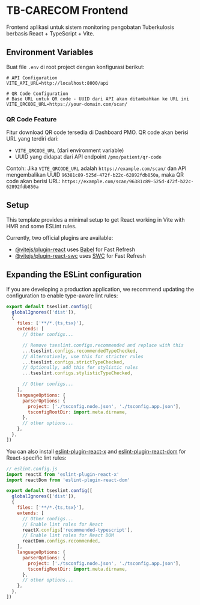 # TB-CARECOM Frontend

Frontend aplikasi untuk sistem monitoring pengobatan Tuberkulosis berbasis React + TypeScript + Vite.

## Environment Variables

Buat file `.env` di root project dengan konfigurasi berikut:

```env
# API Configuration
VITE_API_URL=http://localhost:8000/api

# QR Code Configuration
# Base URL untuk QR code - UUID dari API akan ditambahkan ke URL ini
VITE_QRCODE_URL=https://your-domain.com/scan/
```

### QR Code Feature

Fitur download QR code tersedia di Dashboard PMO. QR code akan berisi URL yang terdiri dari:
- `VITE_QRCODE_URL` (dari environment variable)
- UUID yang didapat dari API endpoint `/pmo/patient/qr-code`

Contoh: Jika `VITE_QRCODE_URL` adalah `https://example.com/scan/` dan API mengembalikan UUID `96381c89-525d-472f-b22c-62892fdb850a`, maka QR code akan berisi URL: `https://example.com/scan/96381c89-525d-472f-b22c-62892fdb850a`

## Setup

This template provides a minimal setup to get React working in Vite with HMR and some ESLint rules.

Currently, two official plugins are available:

- [@vitejs/plugin-react](https://github.com/vitejs/vite-plugin-react/blob/main/packages/plugin-react) uses [Babel](https://babeljs.io/) for Fast Refresh
- [@vitejs/plugin-react-swc](https://github.com/vitejs/vite-plugin-react/blob/main/packages/plugin-react-swc) uses [SWC](https://swc.rs/) for Fast Refresh

## Expanding the ESLint configuration

If you are developing a production application, we recommend updating the configuration to enable type-aware lint rules:

```js
export default tseslint.config([
  globalIgnores(['dist']),
  {
    files: ['**/*.{ts,tsx}'],
    extends: [
      // Other configs...

      // Remove tseslint.configs.recommended and replace with this
      ...tseslint.configs.recommendedTypeChecked,
      // Alternatively, use this for stricter rules
      ...tseslint.configs.strictTypeChecked,
      // Optionally, add this for stylistic rules
      ...tseslint.configs.stylisticTypeChecked,

      // Other configs...
    ],
    languageOptions: {
      parserOptions: {
        project: ['./tsconfig.node.json', './tsconfig.app.json'],
        tsconfigRootDir: import.meta.dirname,
      },
      // other options...
    },
  },
])
```

You can also install [eslint-plugin-react-x](https://github.com/Rel1cx/eslint-react/tree/main/packages/plugins/eslint-plugin-react-x) and [eslint-plugin-react-dom](https://github.com/Rel1cx/eslint-react/tree/main/packages/plugins/eslint-plugin-react-dom) for React-specific lint rules:

```js
// eslint.config.js
import reactX from 'eslint-plugin-react-x'
import reactDom from 'eslint-plugin-react-dom'

export default tseslint.config([
  globalIgnores(['dist']),
  {
    files: ['**/*.{ts,tsx}'],
    extends: [
      // Other configs...
      // Enable lint rules for React
      reactX.configs['recommended-typescript'],
      // Enable lint rules for React DOM
      reactDom.configs.recommended,
    ],
    languageOptions: {
      parserOptions: {
        project: ['./tsconfig.node.json', './tsconfig.app.json'],
        tsconfigRootDir: import.meta.dirname,
      },
      // other options...
    },
  },
])
```
